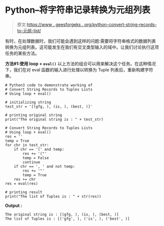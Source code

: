 # Python–将字符串记录转换为元组列表

> 原文:[https://www . geesforgeks . org/python-convert-string-records-to-元组-list/](https://www.geeksforgeeks.org/python-convert-string-records-to-tuples-lists/)

有时，在处理数据时，我们可能会遇到这样的问题:需要将字符串格式的数据列表转换为元组列表。这可能发生在我们有交叉类型输入的域中。让我们讨论执行这项任务的某些方法。

**方法#1:使用 loop + `eval()`**
以上方法的组合可以用来解决这个任务。在这种情况下，我们在对 eval 函数的输入进行处理以转换为 Tuple 列表后，重新构建字符串。

```
# Python3 code to demonstrate working of 
# Convert String Records to Tuples Lists
# Using loop + eval()

# initializing string
test_str = '[(gfg, ), (is, ), (best, )]'

# printing original string
print("The original string is : " + test_str)

# Convert String Records to Tuples Lists
# Using loop + eval()
res = ''
temp = True
for chr in test_str:
    if chr == '(' and temp:
        res += '("'
        temp = False
        continue
    if chr == ', ' and not temp:
        res += '"'
        temp = True
    res += chr
res = eval(res)

# printing result 
print("The list of Tuples is : " + str(res)) 
```

**Output :**

```
The original string is : [(gfg, ), (is, ), (best, )]
The list of Tuples is : [('gfg', ), ('is', ), ('best', )]

```